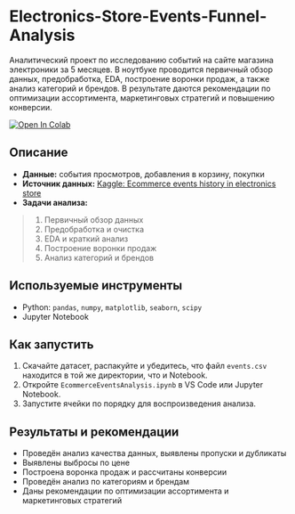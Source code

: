 #  Electronics-Store-Events-Funnel-Analysis

Аналитический проект по исследованию событий на сайте магазина электроники за 5 месяцев. В ноутбуке проводится первичный обзор данных, предобработка, EDA, построение воронки продаж, а также анализ категорий и брендов. В результате даются рекомендации по оптимизации ассортимента, маркетинговых стратегий и повышению конверсии.

[![Open In Colab](https://colab.research.google.com/assets/colab-badge.svg)](https://colab.research.google.com/github/kirillrub108/Electronics-Store-Analysis/blob/master/EventsAndFunnelAnalysis.ipynb)


## Описание

- **Данные:** события просмотров, добавления в корзину, покупки  
- **Источник данных:**  [Kaggle: Ecommerce events history in electronics store](https://www.kaggle.com/datasets/mkechinov/ecommerce-events-history-in-electronics-store)  
- **Задачи анализа:**
> 1. Первичный обзор данных  
> 2. Предобработка и очистка  
> 3. EDA и краткий анализ  
> 4. Построение воронки продаж  
> 5. Анализ категорий и брендов

## Используемые инструменты

- Python: `pandas`, `numpy`, `matplotlib`, `seaborn`, `scipy`  
- Jupyter Notebook

## Как запустить

1. Скачайте датасет, распакуйте и убедитесь, что файл `events.csv` находится в той же директории, что и Notebook.  
2. Откройте `EcommerceEventsAnalysis.ipynb` в VS Code или Jupyter Notebook.
3. Запустите ячейки по порядку для воспроизведения анализа.

## Результаты и рекомендации

- Проведён анализ качества данных, выявлены пропуски и дубликаты  
- Выявлены выбросы по цене  
- Построена воронка продаж и рассчитаны конверсии  
- Проведён анализ по категориям и брендам  
- Даны рекомендации по оптимизации ассортимента и маркетинговых стратегий
